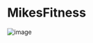 # MikesFitness

![image](https://github.com/KempCode/MikesFitness/assets/15764472/9688e1ab-8abb-4f0d-a26e-b3d649be64fe)
